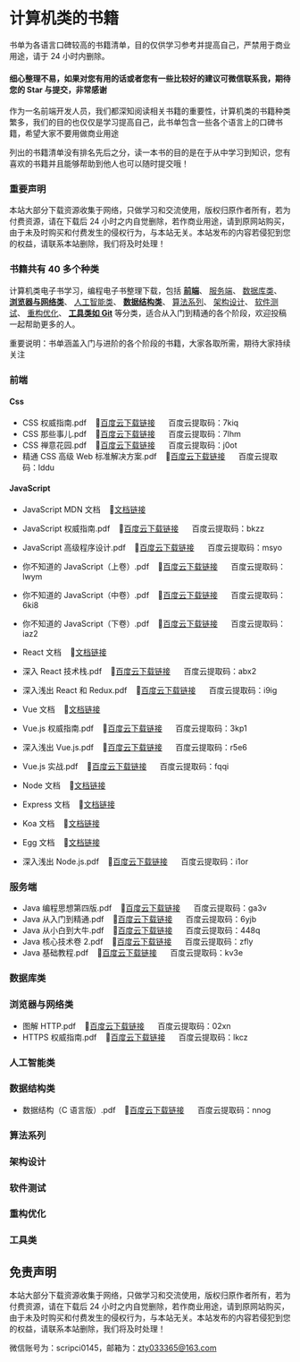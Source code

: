 # 计算机类的书籍

书单为各语言口碑较高的书籍清单，目的仅供学习参考并提高自己，严禁用于商业用途，请于 24 小时内删除。

#### 细心整理不易，如果对您有用的话或者您有一些比较好的建议可微信联系我，期待您的 Star 与提交，非常感谢

作为一名前端开发人员，我们都深知阅读相关书籍的重要性，计算机类的书籍种类繁多，我们的目的也仅仅是学习提高自己，此书单包含一些各个语言上的口碑书籍，希望大家不要用做商业用途

列出的书籍清单没有排名先后之分，读一本书的目的是在于从中学习到知识，您有喜欢的书籍并且能够帮助到他人也可以随时提交哦！

### 重要声明

本站大部分下载资源收集于网络，只做学习和交流使用，版权归原作者所有，若为付费资源，请在下载后 24 小时之内自觉删除，若作商业用途，请到原网站购买，由于未及时购买和付费发生的侵权行为，与本站无关。本站发布的内容若侵犯到您的权益，请联系本站删除，我们将及时处理！

### 书籍共有 40 多个种类

计算机类电子书学习，编程电子书整理下载，包括
[**前端**](https://github.com/itzty-1207/e-books#前端)、
[服务端](https://github.com/itzty-1207/e-books#服务端)、
[数据库类](https://github.com/itzty-1207/e-books#数据库类)、
[**浏览器与网络类**](https://github.com/itzty-1207/e-books#浏览器与网络类)、
[人工智能类](https://github.com/itzty-1207/e-books#人工智能类)、
[**数据结构类**](https://github.com/itzty-1207/e-books#数据结构类)、
[算法系列](https://github.com/itzty-1207/e-books#算法系列)、
[架构设计](https://github.com/itzty-1207/e-books#架构设计)、
[软件测试](https://github.com/itzty-1207/e-books#软件测试)、
[重构优化](https://github.com/itzty-1207/e-books#重构优化)、
[**工具类如 Git**](https://github.com/itzty-1207/e-books#工具类)
等分类，适合从入门到精通的各个阶段，欢迎投稿一起帮助更多的人。

重要说明：书单涵盖入门与进阶的各个阶段的书籍，大家各取所需，期待大家持续关注

### 前端

#### Css

- CSS 权威指南.pdf&nbsp;&nbsp;&nbsp;&nbsp;🧀[百度云下载链接](https://pan.baidu.com/s/1-fCcMQv4kLtBORYset2kyQ)&nbsp;&nbsp;&nbsp;&nbsp;&nbsp;&nbsp;百度云提取码：7kiq
- CSS 那些事儿.pdf&nbsp;&nbsp;&nbsp;&nbsp;🧀[百度云下载链接](https://pan.baidu.com/s/1KzWHjqzY7VGK_AaOClWJbA)&nbsp;&nbsp;&nbsp;&nbsp;&nbsp;&nbsp;百度云提取码：7lhm
- CSS 禅意花园.pdf&nbsp;&nbsp;&nbsp;&nbsp;🧀[百度云下载链接](https://pan.baidu.com/s/12cywJukd3ANwuyVogjUnXg)&nbsp;&nbsp;&nbsp;&nbsp;&nbsp;&nbsp;百度云提取码：j0ot
- 精通 CSS 高级 Web 标准解决方案.pdf&nbsp;&nbsp;&nbsp;&nbsp;🧀[百度云下载链接](https://pan.baidu.com/s/1j35lmHGID9f5vOHEs6qS_w)&nbsp;&nbsp;&nbsp;&nbsp;&nbsp;&nbsp;百度云提取码：lddu

#### JavaScript

- JavaScript MDN 文档&nbsp;&nbsp;&nbsp;&nbsp;🧀[文档链接](https://developer.mozilla.org/zh-CN)
- JavaScript 权威指南.pdf&nbsp;&nbsp;&nbsp;&nbsp;🧀[百度云下载链接](https://pan.baidu.com/s/1ZkAO6gUkFhUzFdMbEzDYJQ)&nbsp;&nbsp;&nbsp;&nbsp;&nbsp;&nbsp;百度云提取码：bkzz
- JavaScript 高级程序设计.pdf&nbsp;&nbsp;&nbsp;&nbsp;🧀[百度云下载链接](https://pan.baidu.com/s/1uGbQPSCGfslLQf6yQfWtGQ)&nbsp;&nbsp;&nbsp;&nbsp;&nbsp;&nbsp;百度云提取码：msyo
- 你不知道的 JavaScript（上卷）.pdf&nbsp;&nbsp;&nbsp;&nbsp;🧀[百度云下载链接](https://pan.baidu.com/s/1l7EKx3Zl72hPpXd9yTvXzg)&nbsp;&nbsp;&nbsp;&nbsp;&nbsp;&nbsp;百度云提取码：lwym
- 你不知道的 JavaScript（中卷）.pdf&nbsp;&nbsp;&nbsp;&nbsp;🧀[百度云下载链接](https://pan.baidu.com/s/1C0wv6wBfQD_VUSK7eo38kg)&nbsp;&nbsp;&nbsp;&nbsp;&nbsp;&nbsp;百度云提取码：6ki8
- 你不知道的 JavaScript（下卷）.pdf&nbsp;&nbsp;&nbsp;&nbsp;🧀[百度云下载链接](https://pan.baidu.com/s/1KUSkwfPyvxD_gLv3vj8ZLg)&nbsp;&nbsp;&nbsp;&nbsp;&nbsp;&nbsp;百度云提取码：iaz2

- React 文档&nbsp;&nbsp;&nbsp;&nbsp;🧀[文档链接](https://react.docschina.org/docs/getting-started.html)
- 深入 React 技术栈.pdf&nbsp;&nbsp;&nbsp;&nbsp;🧀[百度云下载链接](https://pan.baidu.com/s/1Tg0D60ccte4JbrLo0Cw7Eg)&nbsp;&nbsp;&nbsp;&nbsp;&nbsp;&nbsp;百度云提取码：abx2
- 深入浅出 React 和 Redux.pdf&nbsp;&nbsp;&nbsp;&nbsp;🧀[百度云下载链接](https://pan.baidu.com/s/12H84ezDMlPPrHiQWJc5F9Q)&nbsp;&nbsp;&nbsp;&nbsp;&nbsp;&nbsp;百度云提取码：i9ig

- Vue 文档&nbsp;&nbsp;&nbsp;&nbsp;🧀[文档链接](https://cn.vuejs.org/guide/introduction.html)
- Vue.js 权威指南.pdf&nbsp;&nbsp;&nbsp;&nbsp;🧀[百度云下载链接](https://pan.baidu.com/s/1mUltZYXQTjXu_ySQwg1bvg)&nbsp;&nbsp;&nbsp;&nbsp;&nbsp;&nbsp;百度云提取码：3kp1
- 深入浅出 Vue.js.pdf&nbsp;&nbsp;&nbsp;&nbsp;🧀[百度云下载链接](https://pan.baidu.com/s/1bNk2m1FMJ4oYC6pniogo_A)&nbsp;&nbsp;&nbsp;&nbsp;&nbsp;&nbsp;百度云提取码：r5e6
- Vue.js 实战.pdf&nbsp;&nbsp;&nbsp;&nbsp;🧀[百度云下载链接](https://pan.baidu.com/s/1J5ihooCdH1brcGv_MEkVOA)&nbsp;&nbsp;&nbsp;&nbsp;&nbsp;&nbsp;百度云提取码：fqqi

- Node 文档&nbsp;&nbsp;&nbsp;&nbsp;🧀[文档链接](http://nodejs.p2hp.com/learn)
- Express 文档&nbsp;&nbsp;&nbsp;&nbsp;🧀[文档链接](https://www.expressjs.com.cn/)
- Koa 文档&nbsp;&nbsp;&nbsp;&nbsp;🧀[文档链接](https://www.koajs.com.cn/)
- Egg 文档&nbsp;&nbsp;&nbsp;&nbsp;🧀[文档链接](https://www.eggjs.org/zh-CN)
- 深入浅出 Node.js.pdf&nbsp;&nbsp;&nbsp;&nbsp;🧀[百度云下载链接](https://pan.baidu.com/s/1GZ-fPaoqpjEejh_H3u-k5w)&nbsp;&nbsp;&nbsp;&nbsp;&nbsp;&nbsp;百度云提取码：i1or

### 服务端

- Java 编程思想第四版.pdf&nbsp;&nbsp;&nbsp;&nbsp;🧀[百度云下载链接](https://pan.baidu.com/s/1DahjCESp05NM8_5qzVQKCw)&nbsp;&nbsp;&nbsp;&nbsp;&nbsp;&nbsp;百度云提取码：ga3v
- Java 从入门到精通.pdf&nbsp;&nbsp;&nbsp;&nbsp;🧀[百度云下载链接](https://pan.baidu.com/s/1HqG70sWhsu9K7iJD5SnXuA)&nbsp;&nbsp;&nbsp;&nbsp;&nbsp;&nbsp;百度云提取码：6yjb
- Java 从小白到大牛.pdf&nbsp;&nbsp;&nbsp;&nbsp;🧀[百度云下载链接](https://pan.baidu.com/s/19jp1LVgj1iA6d4SyfwGokA)&nbsp;&nbsp;&nbsp;&nbsp;&nbsp;&nbsp;百度云提取码：448q
- Java 核心技术卷 2.pdf&nbsp;&nbsp;&nbsp;&nbsp;🧀[百度云下载链接](https://pan.baidu.com/s/1FukINsZYXB7WXSodgpf9KQ)&nbsp;&nbsp;&nbsp;&nbsp;&nbsp;&nbsp;百度云提取码：zfly
- Java 基础教程.pdf&nbsp;&nbsp;&nbsp;&nbsp;🧀[百度云下载链接](https://pan.baidu.com/s/1moYbBlnEh3TlSEtWNvEuhw)&nbsp;&nbsp;&nbsp;&nbsp;&nbsp;&nbsp;百度云提取码：kv3e

### 数据库类

### 浏览器与网络类

- 图解 HTTP.pdf&nbsp;&nbsp;&nbsp;&nbsp;🧀[百度云下载链接](https://pan.baidu.com/s/1hHeUCmSDi4vj43ujt5k0HA)&nbsp;&nbsp;&nbsp;&nbsp;&nbsp;&nbsp;百度云提取码：02xn
- HTTPS 权威指南.pdf&nbsp;&nbsp;&nbsp;&nbsp;🧀[百度云下载链接](https://pan.baidu.com/s/18rKHk4F04oMO3P87OivR4Q)&nbsp;&nbsp;&nbsp;&nbsp;&nbsp;&nbsp;百度云提取码：lkcz

### 人工智能类

### 数据结构类

- 数据结构（C 语言版）.pdf&nbsp;&nbsp;&nbsp;&nbsp;🧀[百度云下载链接](https://pan.baidu.com/s/1CcrzLyQF3VCykDQKYrUlqQ)&nbsp;&nbsp;&nbsp;&nbsp;&nbsp;&nbsp;百度云提取码：nnog

### 算法系列

### 架构设计

### 软件测试

### 重构优化

### 工具类

## 免责声明

本站大部分下载资源收集于网络，只做学习和交流使用，版权归原作者所有，若为付费资源，请在下载后 24 小时之内自觉删除，若作商业用途，请到原网站购买，由于未及时购买和付费发生的侵权行为，与本站无关。本站发布的内容若侵犯到您的权益，请联系本站删除，我们将及时处理！

微信账号为：scripci0145，邮箱为：zty033365@163.com
